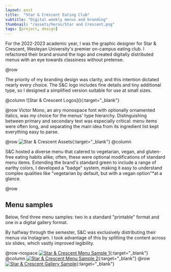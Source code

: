 ```yaml
---
layout: post
title:  "Star & Crescent Eating Club"
subtitle: "Digital weekly menus and branding"
thumbnail: "/assets/heros/Star and Crescent.png"
tags: [project, design]
---
```


For the 2022-2023 academic year, I was the graphic designer for Star & Crescent, Wesleyan University's premier on-campus eating club. I refactored their brand around the logo and created digitally distributed menus with an eye towards classiness without pretense.

@row
<p class="pbox">The priority of my branding design was clarity, and this intention dictated nearly every choice. The S&C logo includes fine details and tiny additional type, so I designed a simplified version suitable for use at small sizes.</p>
@column
![Star & Crescent Logos](</assets/star/Star Logos.png>){:target="_blank"}

@row
Victor Mono, an airy monospace font with optionally ornamented italics, was my choice for the menus' type hierarchy. Distinguishing between primary and secondary text was especially critical: menu items were often long, and separating the main idea from its ingredient list kept everything easy to parse.

@row
![Star & Crescent Assets](</assets/star/Star Assets.png>){:target="_blank"}
@column
<p class="pbox">S&C hosted a diverse menu that catered to vegetarian, vegan, and gluten-free eating habits alike; often, these were optional modifications of standard menu items. Extending the brand's standard green to include a range of earthy colors, I developed a "badge" system, making it easy to understand complex qualities like "vegetarian by default, but with a vegan option"*at a glance.</p>

@row
## Menu samples

Below, find three menu samples: two in a standard "printable" format and one in a digital gallery format.

By halfway through the semester, S&C was exclusively distributing their menus via Instagram. I took advantage of this by splitting the content across six slides, which vastly improved legibility.

@row-nospace
[![Star & Crescent Menu Sample 1](</assets/star/Star Menu 1.png>)](</assets/star/Star Menu 1.png>){:target="_blank"}
@column
[![Star & Crescent Menu Sample 2](</assets/star/Star Menu 2.png>)](</assets/star/Star Menu 2.png>){:target="_blank"}
@row
[![Star & Crescent Gallery Sample](</assets/star/Star Gallery.png>)](</assets/star/Star Gallery.png>){:target="_blank"}